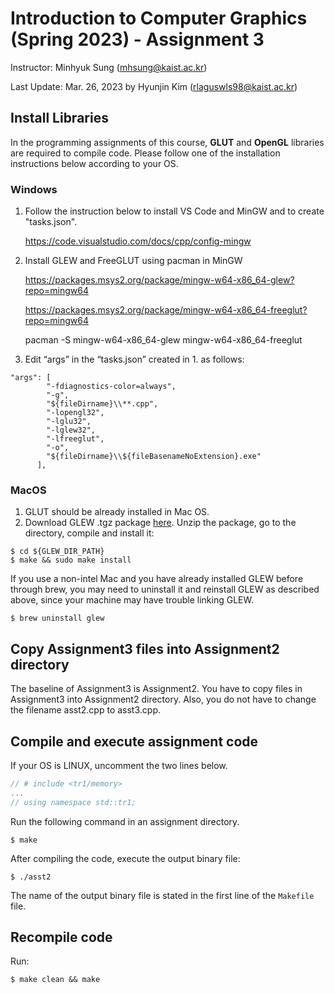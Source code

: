 Introduction to Computer Graphics (Spring 2023) - Assignment 3
=====
Instructor: Minhyuk Sung (mhsung@kaist.ac.kr)

Last Update: Mar. 26, 2023 by Hyunjin Kim (rlaguswls98@kaist.ac.kr)

## Install Libraries
In the programming assignments of this course, **GLUT** and **OpenGL** libraries are required to compile code. Please follow one of the installation instructions below according to your OS.

### Windows

1. Follow the instruction below to install VS Code and MinGW and to create "tasks.json".

	https://code.visualstudio.com/docs/cpp/config-mingw

2.  Install GLEW and FreeGLUT using pacman in MinGW

	https://packages.msys2.org/package/mingw-w64-x86_64-glew?repo=mingw64

	https://packages.msys2.org/package/mingw-w64-x86_64-freeglut?repo=mingw64

	pacman -S mingw-w64-x86_64-glew mingw-w64-x86_64-freeglut

3. Edit “args” in the “tasks.json” created in 1. as follows:

```
"args": [
        "-fdiagnostics-color=always",
        "-g",
        "${fileDirname}\\**.cpp",
        "-lopengl32",
        "-lglu32",
        "-lglew32",
        "-lfreeglut",
        "-o",
        "${fileDirname}\\${fileBasenameNoExtension}.exe"
      ],
```

### MacOS

1. GLUT should be already installed in Mac OS.
2. Download GLEW .tgz package [here](https://github.com/nigels-com/glew/releases/download/glew-2.2.0/glew-2.2.0.tgz/). Unzip the package, go to the directory, compile and install it:

```shell
$ cd ${GLEW_DIR_PATH}
$ make && sudo make install 
```
If you use a non-intel Mac and you have already installed GLEW before through brew, you may need to uninstall it and reinstall GLEW as described above, since your machine may have trouble linking GLEW.

```shell
$ brew uninstall glew
```

## Copy Assignment3 files into Assignment2 directory

The baseline of Assignment3 is Assignment2. You have to copy files in Assignment3 into Assignment2 directory. Also, you do not have to change the filename asst2.cpp to asst3.cpp.


## Compile and execute assignment code

If your OS is LINUX, uncomment the two lines below.

```c++
// # include <tr1/memory>
...
// using namespace std::tr1;
```

Run the following command in an assignment directory.

```shell
$ make
```

After compiling the code, execute the output binary file:

```shell
$ ./asst2
```

The name of the output binary file is stated in the first line of the `Makefile` file.

## Recompile code
Run:

```shell
$ make clean && make
```

